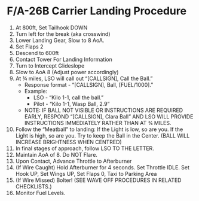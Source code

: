 # F/A-26B Carrier Landing Procedure

1. At 800ft, Set Tailhook DOWN
2. Turn left for the break (aka crosswind)
3. Lower Landing Gear, Slow to 8 AoA.
4. Set Flaps 2
5. Descend to 600ft
6. Contact Tower For Landing Information
7. Turn to Intercept Glideslope
8. Slow to AoA 8 (Adjust power accordingly)
9. At ¾ miles, LSO will call out “[CALLSIGN], Call the Ball.”
    - Response format - “[CALLSIGN], Ball, [FUEL/1000].”
    - Example:
        - LSO - “Kilo 1-1, call the ball.”
        - Pilot - “Kilo 1-1, Wasp Ball, 2.9”
    - NOTE: IF BALL NOT VISIBLE OR INSTRUCTIONS ARE REQUIRED EARLY, RESPOND “[CALLSIGN], Clara Ball” AND LSO WILL PROVIDE INSTRUCTIONS IMMEDIATELY RATHER THAN AT ¾ MILES.
10. Follow the “Meatball” to landing: If the Light is low, so are you. If the Light is high, so are you. Try to keep the Ball in the Center. (BALL WILL INCREASE BRIGHTNESS WHEN CENTRED)
11. In final stages of approach, follow LSO TO THE LETTER.
12. Maintain AoA of 8. Do NOT Flare.
13. Upon Contact, Advance Throttle to Afterburner
14. (If Wire Caught) Hold Afterburner for 4 seconds. Set Throttle IDLE. Set Hook UP, Set Wings UP, Set Flaps 0, Taxi to Parking Area
15. (If Wire Missed) Bolter! (SEE WAVE OFF PROCEDURES IN RELATED CHECKLISTS.)
16. Monitor Fuel Levels.

<br>

